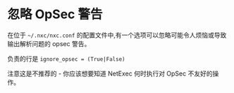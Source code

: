 # 忽略 OpSec 警告

在位于 `~/.nxc/nxc.conf` 的配置文件中,有一个选项可以忽略可能令人烦恼或导致输出解析问题的 opsec 警告。

负责的行是 `ignore_opsec = (True|False)`

注意这是不推荐的 - 你应该想要知道 NetExec 何时执行对 OpSec 不友好的操作。
